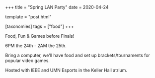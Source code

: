 +++
title = "Spring LAN Party"
date = 2020-04-24

template = "post.html"

[taxonomies]
tags = ["food"]
+++

Food, Fun & Games before Finals!

<!-- more -->

6PM the 24th - 2AM the 25th.

Bring a computer, we'll have food and set up brackets/tournaments for popular video games.

Hosted with IEEE and UMN Esports in the Keller Hall atrium.
